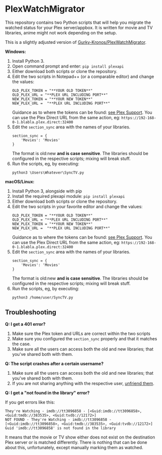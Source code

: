 # PlexWatchMigrator

This repository contains two Python scripts that will help you migrate the watched status for your Plex server/appbox. It is written for movie and TV libraries, anime might not work depending on the setup.

This is a slightly adjusted version of [Gurky-Kronos/PlexWatchMigrator](https://github.com/Gurky-Kronos/PlexWatchMigrator).

**Windows:**

1. Install Python 3.
2. Open command prompt and enter: `pip install plexapi`
3. Either download both scripts or clone the repository.
4. Edit the two scripts in Notepad++ (or a comparable editor) and change the values:
   ```
   OLD_PLEX_TOKEN = "**YOUR OLD TOKEN**"
   OLD_PLEX_URL = "**PLEX URL INCLUDING PORT**"
   NEW_PLEX_TOKEN = "**YOUR NEW TOKEN**"
   NEW_PLEX_URL =  "**PLEX URL INCLUDING PORT**"
   ```
   Guidance as to where the tokens can be found: [see Plex Support](https://support.plex.tv/articles/204059436-finding-an-authentication-token-x-plex-token/). You can use the Plex Direct URL from the same action, eg: `https://192-168-0-1.blabla.plex.direct:32400`
5. Edit the `section_sync` area with the names of your libraries.
   ```
   section_sync = {
       'Movies': 'Movies'
   }
   ```
   The format is old:new **and is case sensitive**. The libraries should be configured in the respective scripts; mixing will break stuff.
6. Run the scripts, eg, by executing:
   ```
   python3 \Users\Whatever\SyncTV.py
   ```

**macOS/Linux:**
1. Install Python 3, alongside with pip
2. Install the required plexapi module: `pip install plexapi`
3. Either download both scripts or clone the repository.
4. Edit the two scripts in your favorite editor and change the values:
   ```
   OLD_PLEX_TOKEN = "**YOUR OLD TOKEN**"
   OLD_PLEX_URL = "**PLEX URL INCLUDING PORT**"
   NEW_PLEX_TOKEN = "**YOUR NEW TOKEN**"
   NEW_PLEX_URL =  "**PLEX URL INCLUDING PORT**"
   ```
   Guidance as to where the tokens can be found: [see Plex Support](https://support.plex.tv/articles/204059436-finding-an-authentication-token-x-plex-token/). You can use the Plex Direct URL from the same action, eg: `https://192-168-0-1.blabla.plex.direct:32400`
5. Edit the `section_sync` area with the names of your libraries.
   ```
   section_sync = {
       'Movies': 'Movies'
   }
   ```
   The format is old:new **and is case sensitive**. The libraries should be configured in the respective scripts; mixing will break stuff.
6. Run the scripts, eg, by executing:
   ```
   python3 /home/user/SyncTV.py
   ```

## Troubleshooting

**Q: I get a 401 error?**

1. Make sure the Plex token and URLs are correct within the two scripts
2. Make sure you configured the `section_sync` properly and that it matches the case.
3. Make sure all the users can access both the old and new libraries; that you've shared both with them.

**Q: The script crashes after a certain username?**

1. Make sure all the users can access both the old and new libraries; that you've shared both with them.
2. If you are not sharing anything with the respective user, [unfriend them](https://app.plex.tv/desktop/#!/friends).

**Q: I get a "not found in the library" error?**

If you get errors like this:

```
They're Watching - imdb://tt3096858 - [<Guid:imdb://tt3096858>, <Guid:tmdb://383535>, <Guid:tvdb://12172>]
NOT FOUND - They're Watching - imdb://tt3096858 - [<Guid:imdb://tt3096858>, <Guid:tmdb://383535>, <Guid:tvdb://12172>]
Guid 'imdb://tt3096858' is not found in the library
```

It means that the movie or TV show either does not exist on the destination Plex server or is matched differently. There is nothing that can be done about this, unfortunately, except manually marking them as watched.

